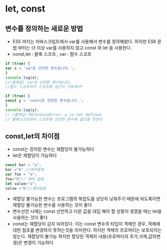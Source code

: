# let, const
## 변수를 정의하는 새로운 방법
* ES5 까지는 자바스크립트에서 var를 사용해서 변수를 정의해왔다. 하지만 ES6 문법 부터는 더 이상 var를 사용하지 않고 const 와 let 을 사용한다.
* const,let : 블록 스코프 , var : 함수 스코프
 ```javascript
if (true) {
var x = 'var로 선언한 변수입니다.';
}
console.log(x);
//(출력값) var로 선언한 변수입니다. 
//함수 스코프여서 스코프에 접근이 가능하다*

if (true) {
const y = 'const로 선언한 변수입니다.';
}
console.log(y);
// (출력값) ReferenceError: y is not defined
// 블록스코프여서 스코프에 선언한 변수에 접근을 못한다 
```

## const,let의 차이점 
* const는 정의된 변수는 재할당이 불가능하다
* let은 재할당이 가능하다
```javascript
const bar = "a";
bar ="b" //에러발생
var foo = "a";
foo="b"// 에러 없음
let value="a";
value ="b"//에러없음
```
* 재할당 불가능한 변수는 프로그램의 복잡도를 상당히 낮춰주기 때문에 되도록이면 재할당 불가능한 변수를 사용하는 것이 좋다
* 변수선언 시에는 const  선언하고 다른 값을 대입 해야 할 상황이 생겼을 때는 let을 사용하는 것이 좋다
* const는 재할당이 금지 되어있다. 이는 const 변수의 타입이 객체인 경우, 객체에 대한 참조를 변경하지 못하는것을 의미한다. 하지만 객체의 프로퍼티는 보호되지는 않는다. 재할당이 불가능 하지만 할당된 객체의 내용(프로퍼티의 추가,삭제,값의변경)은 변경이 가능하다  

